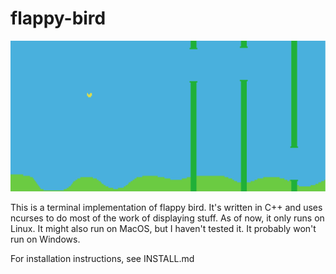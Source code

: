 flappy-bird
===========

![image](./media/ingame.svg)

This is a terminal implementation of flappy bird. It's written in C++ and uses ncurses to do most
of the work of displaying stuff. As of now, it only runs on Linux. It might also run on MacOS, but
I haven't tested it. It probably won't run on Windows.

For installation instructions, see INSTALL.md

